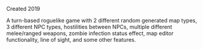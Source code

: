 Created 2019

A turn-based roguelike game with 2 different random generated map types, 3 different NPC types, hostilities between NPCs, multiple different melee/ranged weapons, zombie infection status effect, map editor functionality, line of sight, and some other features.

